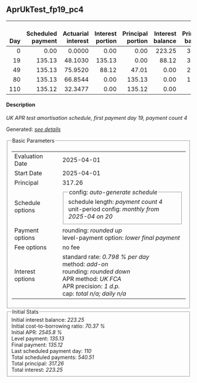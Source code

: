 <h2>AprUkTest_fp19_pc4</h2>
<table>
    <thead style="vertical-align: bottom;">
        <th style="text-align: right;">Day</th>
        <th style="text-align: right;">Scheduled payment</th>
        <th style="text-align: right;">Actuarial interest</th>
        <th style="text-align: right;">Interest portion</th>
        <th style="text-align: right;">Principal portion</th>
        <th style="text-align: right;">Interest balance</th>
        <th style="text-align: right;">Principal balance</th>
        <th style="text-align: right;">Total actuarial interest</th>
        <th style="text-align: right;">Total interest</th>
        <th style="text-align: right;">Total principal</th>
    </thead>
    <tr style="text-align: right;">
        <td class="ci00">0</td>
        <td class="ci01" style="white-space: nowrap;">0.00</td>
        <td class="ci02">0.0000</td>
        <td class="ci03">0.00</td>
        <td class="ci04">0.00</td>
        <td class="ci05">223.25</td>
        <td class="ci06">317.26</td>
        <td class="ci07">0.0000</td>
        <td class="ci08">0.00</td>
        <td class="ci09">0.00</td>
    </tr>
    <tr style="text-align: right;">
        <td class="ci00">19</td>
        <td class="ci01" style="white-space: nowrap;">135.13</td>
        <td class="ci02">48.1030</td>
        <td class="ci03">135.13</td>
        <td class="ci04">0.00</td>
        <td class="ci05">88.12</td>
        <td class="ci06">317.26</td>
        <td class="ci07">48.1030</td>
        <td class="ci08">135.13</td>
        <td class="ci09">0.00</td>
    </tr>
    <tr style="text-align: right;">
        <td class="ci00">49</td>
        <td class="ci01" style="white-space: nowrap;">135.13</td>
        <td class="ci02">75.9520</td>
        <td class="ci03">88.12</td>
        <td class="ci04">47.01</td>
        <td class="ci05">0.00</td>
        <td class="ci06">270.25</td>
        <td class="ci07">124.0550</td>
        <td class="ci08">223.25</td>
        <td class="ci09">47.01</td>
    </tr>
    <tr style="text-align: right;">
        <td class="ci00">80</td>
        <td class="ci01" style="white-space: nowrap;">135.13</td>
        <td class="ci02">66.8544</td>
        <td class="ci03">0.00</td>
        <td class="ci04">135.13</td>
        <td class="ci05">0.00</td>
        <td class="ci06">135.12</td>
        <td class="ci07">190.9095</td>
        <td class="ci08">223.25</td>
        <td class="ci09">182.14</td>
    </tr>
    <tr style="text-align: right;">
        <td class="ci00">110</td>
        <td class="ci01" style="white-space: nowrap;">135.12</td>
        <td class="ci02">32.3477</td>
        <td class="ci03">0.00</td>
        <td class="ci04">135.12</td>
        <td class="ci05">0.00</td>
        <td class="ci06">0.00</td>
        <td class="ci07">223.2572</td>
        <td class="ci08">223.25</td>
        <td class="ci09">317.26</td>
    </tr>
</table>
<h4>Description</h4>
<p><i>UK APR test amortisation schedule, first payment day 19, payment count 4</i></p>
<p>Generated: <i><a href="../GeneratedDate.html">see details</a></i></p>
<fieldset><legend>Basic Parameters</legend>
<table>
    <tr>
        <td>Evaluation Date</td>
        <td>2025-04-01</td>
    </tr>
    <tr>
        <td>Start Date</td>
        <td>2025-04-01</td>
    </tr>
    <tr>
        <td>Principal</td>
        <td>317.26</td>
    </tr>
    <tr>
        <td>Schedule options</td>
        <td>
            <fieldset>
                <legend>config: <i>auto-generate schedule</i></legend>
                <div>schedule length: <i><i>payment count</i> 4</i></div>
                <div>unit-period config: <i>monthly from 2025-04 on 20</i></div>
            </fieldset>
        </td>
    </tr>
    <tr>
        <td>Payment options</td>
        <td>
            <div>
                <div>rounding: <i>rounded up</i></div>
                <div>level-payment option: <i>lower&nbsp;final&nbsp;payment</i></div>
            </div>
        </td>
    </tr>
    <tr>
        <td>Fee options</td>
        <td>no fee
        </td>
    </tr>
    <tr>
        <td>Interest options</td>
        <td>
            <div>
                <div>standard rate: <i>0.798 % per day</i></div>
                <div>method: <i>add-on</i></div>
                <div>rounding: <i>rounded down</i></div>
                <div>APR method: <i>UK FCA</i></div>
                <div>APR precision: <i>1 d.p.</i></div>
                <div>cap: <i>total <i>n/a</i>; daily <i>n/a</i></div>
            </div>
        </td>
    </tr>
</table></fieldset>
<fieldset><legend>Initial Stats</legend>
<div>
    <div>Initial interest balance: <i>223.25</i></div>
    <div>Initial cost-to-borrowing ratio: <i>70.37 %</i></div>
    <div>Initial APR: <i>2545.8 %</i></div>
    <div>Level payment: <i>135.13</i></div>
    <div>Final payment: <i>135.12</i></div>
    <div>Last scheduled payment day: <i>110</i></div>
    <div>Total scheduled payments: <i>540.51</i></div>
    <div>Total principal: <i>317.26</i></div>
    <div>Total interest: <i>223.25</i></div>
</div></fieldset>